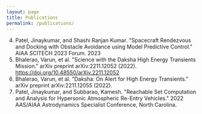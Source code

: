 ```yaml
---
layout: page
title: Publications
permalink: /publications/
---
```


4. Patel, Jinaykumar, and Shashi Ranjan Kumar. "Spacecraft Rendezvous and Docking with Obstacle Avoidance using Model Predictive Control." AIAA SCITECH 2023 Forum. 2023
3. Bhalerao, Varun, et al. "Science with the Daksha High Energy Transients Mission." arXiv preprint arXiv:2211.12052 (2022). 
https://doi.org/10.48550/arXiv.2211.12052
2. Bhalerao, Varun, et al. "Daksha: On Alert for High Energy Transients." arXiv preprint arXiv:2211.12055 (2022).
1. Patel, Jinaykumar, and Subbarao, Kamesh. "Reachable Set Computation and Analysis for Hypersonic Atmospheric Re-Entry Vehicles." 2022 AAS/AIAA Astrodynamics Specialist Conference, North Carolina.
